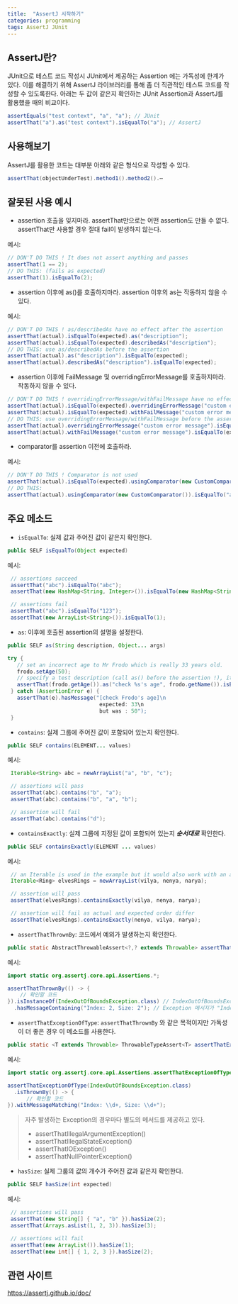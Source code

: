 ```yaml
---
title:  "AssertJ 시작하기"
categories: programming
tags: AssertJ JUnit
---
```


## AssertJ란?

JUnit으로 테스트 코드 작성시 JUnit에서 제공하는 Assertion 에는 가독성에 한계가 있다. 이를 해결하기 위해 AssertJ 라이브러리를 통해 좀 더 직관적인 테스트 코드를 작성할 수 있도록한다. 아래는 두 값이 같은지 확인하는  JUnit Assertion과 AssertJ를 활용했을 때의 비교이다.

```java
assertEquals("test context", "a", "a"); // JUnit
assertThat("a").as("test context").isEqualTo("a"); // AssertJ
```

## 사용해보기

AssertJ를 활용한 코드는 대부분 아래와 같은 형식으로 작성할 수 있다.

```java
assertThat(objectUnderTest).method1().method2().⋯
```

## 잘못된 사용 예시

- assertion 호출을 잊지마라. assertThat만으로는 어떤 assertion도 만들 수 없다. assertThat만 사용할 경우 절대 fail이 발생하지 않는다.

예시:

```java
// DON'T DO THIS ! It does not assert anything and passes
assertThat(1 == 2);
// DO THIS: (fails as expected)
assertThat(1).isEqualTo(2);
```

- assertion 이후에 as()를 호출하지마라. assertion 이후의 as는 작동하지 않을 수 있다.

예시:

```java
// DON'T DO THIS ! as/describedAs have no effect after the assertion
assertThat(actual).isEqualTo(expected).as("description");
assertThat(actual).isEqualTo(expected).describedAs("description");
// DO THIS: use as/describedAs before the assertion
assertThat(actual).as("description").isEqualTo(expected);
assertThat(actual).describedAs("description").isEqualTo(expected);
```

- assertion 이후에 FailMessage 및 overridingErrorMessage를 호출하지마라.  작동하지 않을 수 있다.

```java
// DON'T DO THIS ! overridingErrorMessage/withFailMessage have no effect after the assertion
assertThat(actual).isEqualTo(expected).overridingErrorMessage("custom error message");
assertThat(actual).isEqualTo(expected).withFailMessage("custom error message");
// DO THIS: use overridingErrorMessage/withFailMessage before the assertion
assertThat(actual).overridingErrorMessage("custom error message").isEqualTo(expected);
assertThat(actual).withFailMessage("custom error message").isEqualTo(expected);
```

- comparator를 assertion 이전에 호출하라.

예시:

```java
// DON'T DO THIS ! Comparator is not used
assertThat(actual).isEqualTo(expected).usingComparator(new CustomComparator());
// DO THIS:
assertThat(actual).usingComparator(new CustomComparator()).isEqualTo("a");
```

## 주요 메소드

- `isEqualTo`: 실제 값과 주어진 값이 같은지 확인한다.

```java
public SELF isEqualTo(Object expected)
```

예시:

```java
 // assertions succeed
 assertThat("abc").isEqualTo("abc");
 assertThat(new HashMap<String, Integer>()).isEqualTo(new HashMap<String, Integer>());

 // assertions fail
 assertThat("abc").isEqualTo("123");
 assertThat(new ArrayList<String>()).isEqualTo(1);
```

- `as`: 이후에 호출된 assertion의 설명을 설정한다.

```java
public SELF as(String description, Object... args)
```

```java
try {
   // set an incorrect age to Mr Frodo which is really 33 years old.
   frodo.setAge(50);
   // specify a test description (call as() before the assertion !), it supports String format syntax.
   assertThat(frodo.getAge()).as("check %s's age", frodo.getName()).isEqualTo(33);
 } catch (AssertionError e) {
   assertThat(e).hasMessage("[check Frodo's age]\n
                             expected: 33\n
                             but was : 50");
 }
```

- `contains`: 실제 그룹에 주어진 값이 포함되어 있는지 확인한다.

```java
public SELF contains(ELEMENT... values)
```

예시:

```java
 Iterable<String> abc = newArrayList("a", "b", "c");

 // assertions will pass
 assertThat(abc).contains("b", "a");
 assertThat(abc).contains("b", "a", "b");

 // assertion will fail
 assertThat(abc).contains("d");
```

- `containsExactly`: 실제 그룹에 지정된 값이 포함되어 있는지 ***순서대로*** 확인한다.

```java
public SELF containsExactly(ELEMENT ... values)
```

예시:

```java
 // an Iterable is used in the example but it would also work with an array
 Iterable<Ring> elvesRings = newArrayList(vilya, nenya, narya);

 // assertion will pass
 assertThat(elvesRings).containsExactly(vilya, nenya, narya);

 // assertion will fail as actual and expected order differ
 assertThat(elvesRings).containsExactly(nenya, vilya, narya);
```

- `assertThatThrownBy`: 코드에서 예외가 발생하는지 확인한다.

```java
public static AbstractThrowableAssert<?,? extends Throwable> assertThatThrownBy(ThrowableAssert.ThrowingCallable shouldRaiseThrowable, String description, Object... args)
```

예시:

```java
import static org.assertj.core.api.Assertions.*;

assertThatThrownBy(() -> {
    // 확인할 코드
}).isInstanceOf(IndexOutOfBoundsException.class) // IndexOutOfBoundsException이 발생한 경우
  .hasMessageContaining("Index: 2, Size: 2"); // Exception 메시지가 "Index: 2, Size: 2"인 경우
```

- `assertThatExceptionOfType`:  `assertThatThrownBy` 와 같은 목적이지만 가독성이 더 좋은 경우 이 메소드를 사용한다.

```java
public static <T extends Throwable> ThrowableTypeAssert<T> assertThatExceptionOfType(Class<? extends T> exceptionType)
```

예시:

```java
import static org.assertj.core.api.Assertions.assertThatExceptionOfType;

assertThatExceptionOfType(IndexOutOfBoundsException.class)
  .isThrownBy(() -> {
      // 확인할 코드
}).withMessageMatching("Index: \\d+, Size: \\d+");
```

> 자주 발생하는 Exception의 경우마다 별도의 메서드를 제공하고 있다.
> - assertThatIllegalArgumentException()
> - assertThatIllegalStateException()
> - assertThatIOException()
> - assertThatNullPointerException()

- `hasSize`: 실제 그룹의 값의 개수가 주어진 값과 같은지 확인한다.

```java
public SELF hasSize(int expected)
```

예시:

```java
 // assertions will pass
 assertThat(new String[] { "a", "b" }).hasSize(2);
 assertThat(Arrays.asList(1, 2, 3)).hasSize(3);

 // assertions will fail
 assertThat(new ArrayList()).hasSize(1);
 assertThat(new int[] { 1, 2, 3 }).hasSize(2);
```

## 관련 사이트

<https://assertj.github.io/doc/>